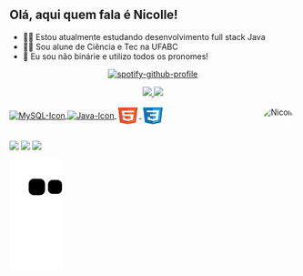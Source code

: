 ## Olá, aqui quem fala é Nicolle!

- 👨‍🚀 Estou atualmente estudando desenvolvimento full stack Java
- 🧑‍🔬 Sou alune de Ciência e Tec na UFABC
- 💚 Eu sou não binárie e utilizo todos os pronomes!

<div align="center">

  [![spotify-github-profile](https://spotify-github-profile.vercel.app/api/view?uid=nicollxss&cover_image=true&theme=novatorem&bar_color=79db76&bar_color_cover=false)](https://github.com/kittinan/spotify-github-profile)
  
</div>

<div align="center">
  <a href="https://github.com/santosnicolle">
  <img height="140em" src="https://github-readme-stats.vercel.app/api?username=santosnicolle&show_icons=true&theme=dark&include_all_commits=true&count_private=true"/>
  <img height="140em" src="https://github-readme-stats.vercel.app/api/top-langs/?username=santosnicolle&layout=compact&langs_count=7&theme=dark"/>
</div>
  
  <div style="display: inline_block"><br>
  <img align="center" alt="MySQL-Icon" height="30" width="80" src="https://cdn.discordapp.com/attachments/949444480296157266/950690584295772160/58481057cef1014c0b5e4951.png">
  <img align="center" alt="Java-Icon" height="40" width="80" src="https://marcas-logos.net/wp-content/uploads/2020/11/Java-logo.png">
  <img align="center" alt="HTML-Icon" height="30" width="40" src="https://raw.githubusercontent.com/devicons/devicon/master/icons/html5/html5-original.svg">
  <img align="center" alt="CSS-Icon" height="30" width="40" src="https://raw.githubusercontent.com/devicons/devicon/master/icons/css3/css3-original.svg">
  <img align="right" alt="Nicolls" height="150" style="border-radius:50px;" src="https://cdn.discordapp.com/attachments/949444480296157266/950522668359229440/IMG_20220307_193638-ANIMATION.gif">
</div>
  
##
  
<div>
  <a href="https://instagram.com/melodicdespair" target="_blank"><img height= "28em" src="https://cdn-icons-png.flaticon.com/128/174/174855.png" target="_blank"></a>
  <a href="https://www.linkedin.com/in/nicolless" target="_blank"><img height="28em" src="https://cdn-icons-png.flaticon.com/128/174/174857.png" target="_blank"></a>
  <a href="https://open.spotify.com/user/nicollxss?si=4309b8f7a1654b94" target="_blank"><img height="28em" src="https://cdn-icons-png.flaticon.com/128/174/174872.png" target="_blank"></a>
  
 ![Snake animation](https://github.com/santosnicolle/santosnicolle/blob/output/github-contribution-grid-snake.svg)
  
</div>
